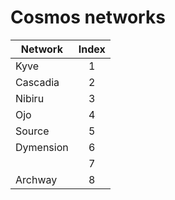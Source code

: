 # Cosmos networks

| Network    | Index |
|------------|:-----:|
| Kyve       |   1   |
| Cascadia   |   2   |
| Nibiru     |   3   |
| Ojo        |   4   |
| Source     |   5   |
| Dymension  |   6   |
|            |   7   |
| Archway    |   8   |
